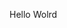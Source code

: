 Hello Wolrd


































































































































































































































































































































































































































































































































































































































































































































































































































































































































































































































































































































































































































































































































































































































































































































































































































































































































































































































































































































































































































































































































































































































































































































































































































































































































































































































































































































































































































































































































































































































































































































































































































































































































































































































































































